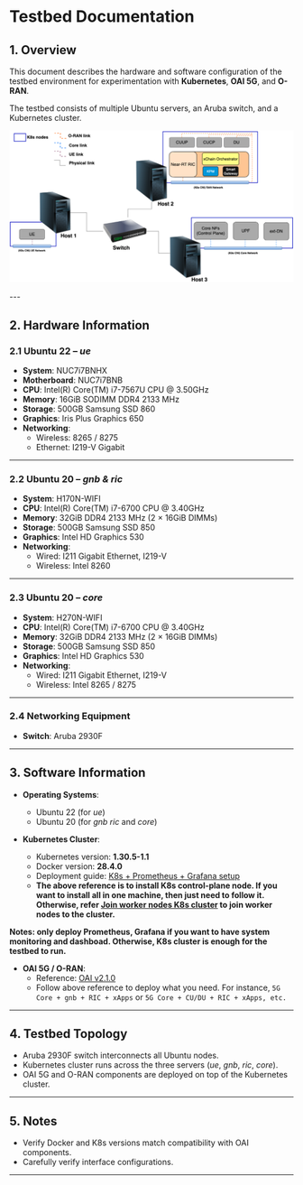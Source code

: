 # Testbed Documentation

## 1. Overview
This document describes the hardware and software configuration of the testbed environment for experimentation with **Kubernetes**, **OAI 5G**, and **O-RAN**.  

The testbed consists of multiple Ubuntu servers, an Aruba switch, and a Kubernetes cluster.

<p align="center">
  <img src="images/k8s-testbed-infra.png" />
</p>
---

## 2. Hardware Information

### 2.1 Ubuntu 22 – *ue*
- **System**: NUC7i7BNHX  
- **Motherboard**: NUC7i7BNB  
- **CPU**: Intel(R) Core(TM) i7-7567U CPU @ 3.50GHz  
- **Memory**: 16GiB SODIMM DDR4 2133 MHz  
- **Storage**: 500GB Samsung SSD 860
- **Graphics**: Iris Plus Graphics 650  
- **Networking**:  
  - Wireless: 8265 / 8275  
  - Ethernet: I219-V Gigabit  

---

### 2.2 Ubuntu 20 – *gnb & ric*
- **System**: H170N-WIFI  
- **CPU**: Intel(R) Core(TM) i7-6700 CPU @ 3.40GHz  
- **Memory**: 32GiB DDR4 2133 MHz (2 × 16GiB DIMMs)  
- **Storage**: 500GB Samsung SSD 850  
- **Graphics**: Intel HD Graphics 530  
- **Networking**:  
  - Wired: I211 Gigabit Ethernet, I219-V  
  - Wireless: Intel 8260  

---

### 2.3 Ubuntu 20 – *core*
- **System**: H270N-WIFI  
- **CPU**: Intel(R) Core(TM) i7-6700 CPU @ 3.40GHz  
- **Memory**: 32GiB DDR4 2133 MHz (2 × 16GiB DIMMs)  
- **Storage**: 500GB Samsung SSD 850
- **Graphics**: Intel HD Graphics 530
- **Networking**:  
  - Wired: I211 Gigabit Ethernet, I219-V
  - Wireless: Intel 8265 / 8275

---

### 2.4 Networking Equipment
- **Switch**: Aruba 2930F

---

## 3. Software Information

- **Operating Systems**:  
  - Ubuntu 22 (for *ue*)  
  - Ubuntu 20 (for *gnb ric* and *core*)  

- **Kubernetes Cluster**:  
  - Kubernetes version: **1.30.5-1.1**  
  - Docker version: **28.4.0**  
  - Deployment guide: [K8s + Prometheus + Grafana setup](https://github.com/binhfdv/k8s-prometheus-grafana)
  - **The above reference is to install K8s control-plane node. If you want to install all in one machine, then just need to follow it. Otherwise, refer [Join worker nodes K8s cluster](https://medium.com/@amirhosseineidy/how-to-join-master-node-or-control-plane-to-kubernetes-cluster-e16be68459bf#:~:text=that%20is%20shown.-,Join%20worker%20node%3A,-kubeadm%20join%20%3Cmaster) to join worker nodes to the cluster.**

**Notes: only deploy Prometheus, Grafana if you want to have system monitoring and dashboad. Otherwise, K8s cluster is enough for the testbed to run.**

- **OAI 5G / O-RAN**:  
  - Reference: [OAI v2.1.0](https://github.com/binhfdv/oai-v210/?tab=readme-ov-file#flexric--oai-o-ran--tractor-on-k8s)  
  - Follow above reference to deploy what you need. For instance, `5G Core + gnb + RIC + xApps` or `5G Core + CU/DU + RIC + xApps, etc.` 
---

## 4. Testbed Topology
- Aruba 2930F switch interconnects all Ubuntu nodes.  
- Kubernetes cluster runs across the three servers (*ue*, *gnb*, *ric*, *core*).  
- OAI 5G and O-RAN components are deployed on top of the Kubernetes cluster.  

---

## 5. Notes
- Verify Docker and K8s versions match compatibility with OAI components.  
- Carefully verify interface configurations. 

---
